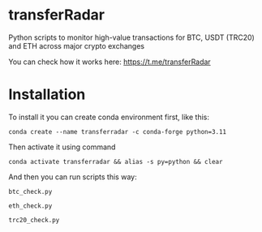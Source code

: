 # transferRadar
Python scripts to monitor high-value transactions for BTC, USDT (TRC20) and ETH across major crypto exchanges 

You can check how it works here: https://t.me/transferRadar

# Installation

To install it you can create conda environment first, like this:
```
conda create --name transferradar -c conda-forge python=3.11
```
Then activate it using command
```
conda activate transferradar && alias -s py=python && clear
```
And then you can run scripts this way:
```
btc_check.py
```
```
eth_check.py
```
```
trc20_check.py
```
